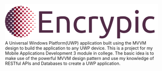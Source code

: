 ![alt text](https://github.com/ImErvin/Encrypic/blob/master/Encrypic/Assets/eplogo.png?raw=true "Encrypic Logo")
A Universal Windows Platform(UWP) application built using the MVVM design to build the application to any UWP device. This is a project for my Mobile Applications Development 3 module in college. The basic idea is to make use of the powerful MVVM design pattern and use my knowledge of RESTful APIs and Databases to create a UWP application.

